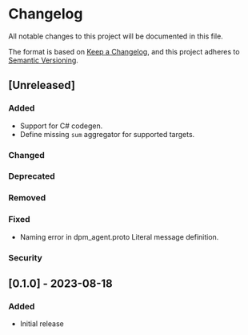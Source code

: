 # Changelog

All notable changes to this project will be documented in this file.

The format is based on [Keep a Changelog](https://keepachangelog.com/en/1.1.0/),
and this project adheres to [Semantic Versioning](https://semver.org/spec/v2.0.0.html).

## [Unreleased]

### Added
- Support for C# codegen.
- Define missing `sum` aggregator for supported targets.

### Changed

### Deprecated

### Removed

### Fixed
- Naming error in dpm_agent.proto Literal message definition.

### Security

## [0.1.0] - 2023-08-18

### Added

- Initial release
